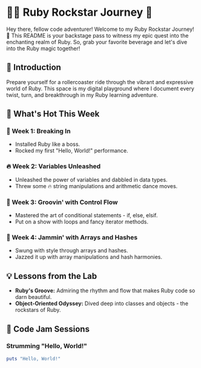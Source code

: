 # 👨‍💻 Ruby Rockstar Journey 🚀

Hey there, fellow code adventurer! Welcome to my Ruby Rockstar Journey! 🌟 This README is your backstage pass to witness my epic quest into the enchanting realm of Ruby. So, grab your favorite beverage and let's dive into the Ruby magic together!

## 📖 Introduction

Prepare yourself for a rollercoaster ride through the vibrant and expressive world of Ruby. This space is my digital playground where I document every twist, turn, and breakthrough in my Ruby learning adventure.

## 🚀 What's Hot This Week

### 🌈 Week 1: Breaking In

- Installed Ruby like a boss.
- Rocked my first "Hello, World!" performance.

### 🔥 Week 2: Variables Unleashed

- Unleashed the power of variables and dabbled in data types.
- Threw some 🔥 string manipulations and arithmetic dance moves.

### 🎸 Week 3: Groovin' with Control Flow

- Mastered the art of conditional statements - if, else, elsif.
- Put on a show with loops and fancy iterator methods.

### 🍇 Week 4: Jammin' with Arrays and Hashes

- Swung with style through arrays and hashes.
- Jazzed it up with array manipulations and hash harmonies.

## 💡 Lessons from the Lab

- **Ruby's Groove:** Admiring the rhythm and flow that makes Ruby code so darn beautiful.
- **Object-Oriented Odyssey:** Dived deep into classes and objects - the rockstars of Ruby.

## 🎸 Code Jam Sessions

### Strumming "Hello, World!"

```ruby
puts "Hello, World!"
